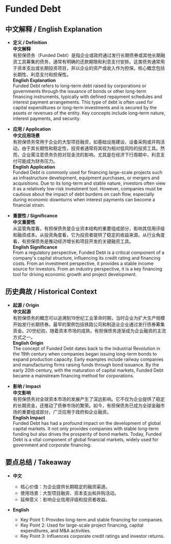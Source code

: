 # Funded Debt

## 中文解释 / English Explanation

* **定义 / Definition**  
  **中文解释**  
  有担保债务（Funded Debt）是指企业或政府通过发行长期债券或其他长期融资工具筹集的债务，通常有明确的还款期限和利息支付安排。这类债务通常用于资本支出或长期投资项目，并以企业的资产或收入作为担保。核心概念包括长期性、利息支付和担保性。  
  **English Explanation**  
  Funded Debt refers to long-term debt raised by corporations or governments through the issuance of bonds or other long-term financing instruments, typically with defined repayment schedules and interest payment arrangements. This type of debt is often used for capital expenditures or long-term investments and is secured by the assets or revenues of the entity. Key concepts include long-term nature, interest payments, and security.

* **应用 / Application**  
  **中文应用场景**  
  有担保债务常用于企业的大型项目融资，如基础设施建设、设备采购或并购活动。由于其长期性和稳定性，投资者通常将其视为相对低风险的投资工具。然而，企业需注意债务负担对现金流的影响，尤其是在经济下行周期中，利息支付可能成为财务压力。  
  **English Application**  
  Funded Debt is commonly used for financing large-scale projects such as infrastructure development, equipment purchases, or mergers and acquisitions. Due to its long-term and stable nature, investors often view it as a relatively low-risk investment tool. However, companies must be cautious about the impact of debt burdens on cash flow, especially during economic downturns when interest payments can become a financial strain.

* **重要性 / Significance**  
  **中文重要性**  
  从监管角度看，有担保债务是企业资本结构的重要组成部分，影响其信用评级和融资成本。从投资角度看，它为投资者提供了稳定的收益来源。从行业角度看，有担保债务是推动经济增长和项目开发的关键融资工具。  
  **English Significance**  
  From a regulatory perspective, Funded Debt is a critical component of a company's capital structure, influencing its credit rating and financing costs. From an investment perspective, it provides a stable income source for investors. From an industry perspective, it is a key financing tool for driving economic growth and project development.

## 历史典故 / Historical Context

* **起源 / Origin**  
  **中文起源**  
  有担保债务的概念可以追溯到19世纪工业革命时期，当时企业为扩大生产规模开始发行长期债券。最早的案例包括铁路公司和制造业企业通过发行债券筹集资金。20世纪初，随着资本市场的成熟，有担保债务逐渐成为企业融资的主流方式之一。  
  **English Origin**  
  The concept of Funded Debt dates back to the Industrial Revolution in the 19th century when companies began issuing long-term bonds to expand production capacity. Early examples include railway companies and manufacturing firms raising funds through bond issuance. By the early 20th century, with the maturation of capital markets, Funded Debt became a mainstream financing method for corporations.

* **影响 / Impact**  
  **中文影响**  
  有担保债务对全球资本市场的发展产生了深远影响。它不仅为企业提供了稳定的长期资金，还推动了债券市场的繁荣。如今，有担保债务已成为全球金融市场的重要组成部分，广泛应用于政府和企业融资。  
  **English Impact**  
  Funded Debt has had a profound impact on the development of global capital markets. It not only provides companies with stable long-term funding but also drives the prosperity of bond markets. Today, Funded Debt is a vital component of global financial markets, widely used for government and corporate financing.

## 要点总结 / Takeaway

* **中文**  
  - 核心价值：为企业提供长期稳定的融资渠道。  
  - 使用场景：大型项目融资、资本支出和并购活动。  
  - 延伸意义：影响企业信用评级和投资者收益。  

* **English**  
  - Key Point 1: Provides long-term and stable financing for companies.  
  - Key Point 2: Used for large-scale project financing, capital expenditures, and M&A activities.  
  - Key Point 3: Influences corporate credit ratings and investor returns.